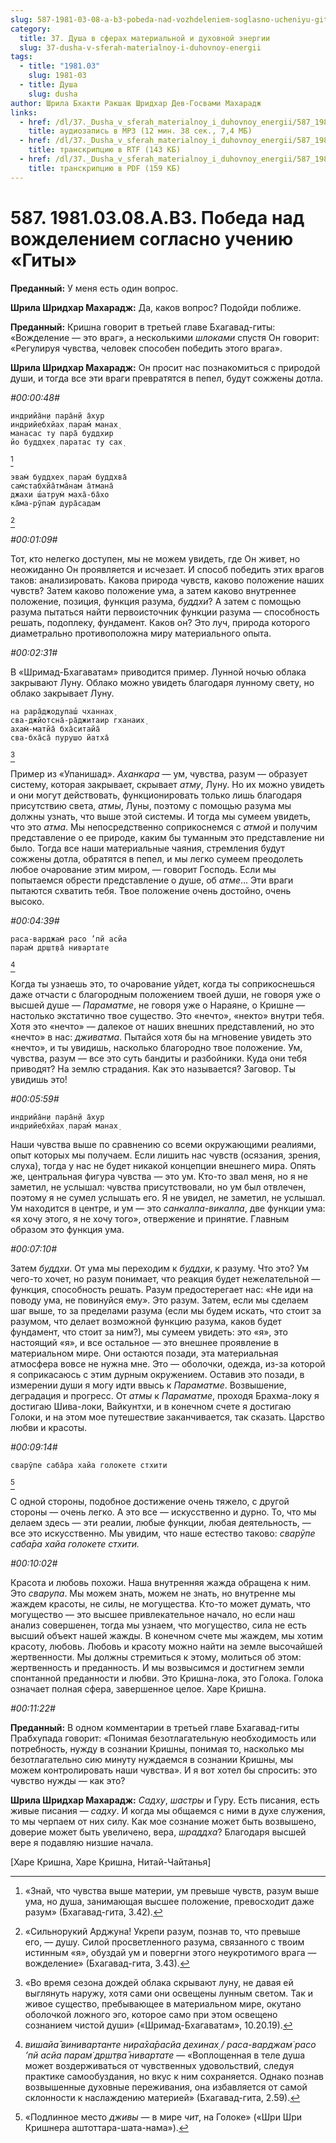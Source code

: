 ```yaml
---
slug: 587-1981-03-08-a-b3-pobeda-nad-vozhdeleniem-soglasno-ucheniyu-gity
category:
  title: 37. Душа в сферах материальной и духовной энергии
  slug: 37-dusha-v-sferah-materialnoy-i-duhovnoy-energii
tags:
  - title: "1981.03"
    slug: 1981-03
  - title: Душа
    slug: dusha
author: Шрила Бхакти Ракшак Шридхар Дев-Госвами Махарадж
links:
  - href: /dl/37._Dusha_v_sferah_materialnoy_i_duhovnoy_energii/587_1981.03.08.A.B3_SridharMj_Pobeda_nad_vozhdeleniem_soglasno_ucheniju_Gity.mp3
    title: аудиозапись в MP3 (12 мин. 38 сек., 7,4 МБ)
  - href: /dl/37._Dusha_v_sferah_materialnoy_i_duhovnoy_energii/587_1981.03.08.A.B3_SridharMj_Pobeda_nad_vozhdeleniem_soglasno_ucheniju_Gity.rtf
    title: транскрипцию в RTF (143 КБ)
  - href: /dl/37._Dusha_v_sferah_materialnoy_i_duhovnoy_energii/587_1981.03.08.A.B3_SridharMj_Pobeda_nad_vozhdeleniem_soglasno_ucheniju_Gity.pdf
    title: транскрипцию в PDF (159 КБ)
---
```


# 587. 1981.03.08.A.B3. Победа над вожделением согласно учению «Гиты»

**Преданный:** У меня есть один вопрос.

**Шрила Шридхар Махарадж:** Да, каков вопрос? Подойди поближе.

**Преданный:** Кришна говорит в третьей главе Бхагавад-гиты: «Вожделение — это враг», а несколькими *шлоками* спустя Он говорит: «Регулируя чувства, человек способен победить этого врага».

**Шрила Шридхар Махарадж:** Он просит нас познакомиться с природой души, и тогда все эти враги превратятся в пепел, будут сожжены дотла.

*#00:00:48#*

    индрийа̄н̣и пара̄н̣й а̄хур
    индрийебхйах̣ парам́ манах̣
    манасас ту пара̄ буддхир
    йо буддхех̣ паратас ту сах̣
[^_ftn1]

    эвам̇ буддхех̣ парам̇ буддхва̄
    сам̇стабхйа̄тма̄нам а̄тмана̄
    джахи ш́атрум̇ маха̄-ба̄хо
    ка̄ма-рӯпам̇ дура̄садам
[^_ftn2]

*#00:01:09#*

Тот, кто нелегко доступен, мы не можем увидеть, где Он живет, но неожиданно Он проявляется и исчезает. И способ победить этих врагов таков: анализировать. Какова природа чувств, каково положение наших чувств? Затем каково положение ума, а затем каково внутреннее положение, позиция, функция разума, *буддхи*? А затем с помощью разума пытаться найти первоисточник функции разума — способность решать, подоплеку, фундамент. Каков он? Это луч, природа которого диаметрально противоположна миру материального опыта.

*#00:02:31#*

В «Шримад-Бхагаватам» приводится пример. Лунной ночью облака закрывают Луну. Облако можно увидеть благодаря лунному свету, но облако закрывает Луну.

    на рара̄джод̣упаш́ чханнах̣
    сва-джйотсна̄-ра̄джитаир гханаих̣
    ахам̇-матйа̄ бха̄ситайа̄
    сва-бха̄са̄ пурушо йатха̄
[^_ftn3]

Пример из «Упанишад». *Аханкара* — ум, чувства, разум — образует систему, которая закрывает, скрывает *атму*, Луну. Но их можно увидеть и они могут действовать, функционировать только лишь благодаря присутствию света, *атмы*, Луны, поэтому с помощью разума мы должны узнать, что выше этой системы. И тогда мы сумеем увидеть, что это *атма*. Мы непосредственно соприкоснемся с *атмой* и получим представление о ее природе, каким бы туманным это представление ни было. Тогда все наши материальные чаяния, стремления будут сожжены дотла, обратятся в пепел, и мы легко сумеем преодолеть любое очарование этим миром, — говорит Господь. Если мы попытаемся обрести представление о душе, об *атме*… Эти враги пытаются схватить тебя. Твое положение очень достойно, очень высоко.

*#00:04:39#*

    раса-варджам̇ расо ’пй асйа
    парам̇ др̣шт̣ва̄ нивартате
[^_ftn4]

Когда ты узнаешь это, то очарование уйдет, когда ты соприкоснешься даже отчасти с благородным положением твоей души, не говоря уже о высшей душе — *Параматме*, не говоря уже о Нараяне, о Кришне — настолько экстатично твое существо. Это «нечто», «некто» внутри тебя. Хотя это «нечто» — далекое от наших внешних представлений, но это «нечто» в нас: *дживатма*. Пытайся хотя бы на мгновение увидеть это «нечто», и ты увидишь, насколько благородно твое положение. Ум, чувства, разум — все это суть бандиты и разбойники. Куда они тебя приводят? На землю страдания. Как это называется? Заговор. Ты увидишь это!

*#00:05:59#*

    индрийа̄н̣и пара̄н̣й а̄хур
    индрийебхйах̣ парам́ манах̣

Наши чувства выше по сравнению со всеми окружающими реалиями, опыт которых мы получаем. Если лишить нас чувств (осязания, зрения, слуха), тогда у нас не будет никакой концепции внешнего мира. Опять же, центральная фигура чувства — это ум. Кто-то звал меня, но я не заметил, не услышал: чувства присутствовали, но ум был отвлечен, поэтому я не сумел услышать его. Я не увидел, не заметил, не услышал. Ум находится в центре, и ум — это *санкалпа-викалпа*, две функции ума: «я хочу этого, я не хочу того», отвержение и принятие. Главным образом это функция ума.

*#00:07:10#*

Затем *буддхи*. От ума мы переходим к *буддхи*, к разуму. Что это? Ум чего-то хочет, но разум понимает, что реакция будет нежелательной — функция, способность решать. Разум предостерегает нас: «Не иди на поводу ума, не повинуйся ему». Это разум. Затем, если мы сделаем шаг выше, то за пределами разума (если мы будем искать, что стоит за разумом, что делает возможной функцию разума, каков будет фундамент, что стоит за ним?), мы сумеем увидеть: это «я», это настоящий «я», и все остальное — это внешнее проявление в материальном мире. Они остаются позади, эта материальная атмосфера вовсе не нужна мне. Это — оболочки, одежда, из-за которой я соприкасаюсь с этим дурным окружением. Оставив это позади, в измерении души я могу идти ввысь к *Параматме*. Возвышение, деградация и прогресс. От *атмы* к *Параматме*, проходя Брахма-локу я достигаю Шива-локи, Вайкунтхи, и в конечном счете я достигаю Голоки, и на этом мое путешествие заканчивается, так сказать. Царство любви и красоты.

*#00:09:14#*

    сварӯпе саба̄ра хайа голокете стхити
[^_ftn5]

С одной стороны, подобное достижение очень тяжело, с другой стороны — очень легко. А это все — искусственно и дурно. То, что мы делаем здесь — эти реалии, любые функции, любая деятельность, — все это искусственно. Мы увидим, что наше естество таково: *сварӯпе саба̄ра хайа голокете стхити.*

*#00:10:02#*

Красота и любовь похожи. Наша внутренняя жажда обращена к ним. Это *сварупа*. Мы можем знать, можем не знать, но внутренне мы жаждем красоты, не силы, не могущества. Кто-то может думать, что могущество — это высшее привлекательное начало, но если наш анализ совершенен, тогда мы узнаем, что могущество, сила не есть высший объект нашей жажды. В конечном счете мы жаждем, мы хотим красоту, любовь. Любовь и красоту можно найти на земле высочайшей жертвенности. Мы должны стремиться к этому, молиться об этом: жертвенность и преданность. И мы возвысимся и достигнем земли спонтанной преданности и любви. Это Кришна-лока, это Голока. Голока означает полная сфера, завершенное целое. Харе Кришна.

*#00:11:22#*

**Преданный:** В одном комментарии в третьей главе Бхагавад-гиты Прабхупада говорит: «Понимая безотлагательную необходимость или потребность, нужду в сознании Кришны, понимая то, насколько мы безотлагательно сию минуту нуждаемся в сознании Кришны, мы можем контролировать наши чувства». И я вот хотел бы спросить: это чувство нужды — как это?

**Шрила Шридхар Махарадж:** *Садху*, *шастры* и Гуру. Есть писания, есть живые писания — *садху*. И когда мы общаемся с ними в духе служения, то мы черпаем от них силу. Как мое сознание может быть возвышено, доверие может быть увеличено, вера, *шраддха*? Благодаря высшей вере я подавляю низшие начала.

[Харе Кришна, Харе Кришна, Нитай-Чайтанья]



[^_ftn1]: «Знай, что чувства выше материи, ум превыше чувств, разум выше ума, но душа, занимающая высшее положение, превосходит даже разум» (Бхагавад-гита, 3.42).

[^_ftn2]: «Сильнорукий Арджуна! Укрепи разум, познав то, что превыше его, — душу. Силой просветленного разума, связанного с твоим истинным «я», обуздай ум и повергни этого неукротимого врага — вожделение» (Бхагавад-гита, 3.43).

[^_ftn3]: «Во время сезона дождей облака скрывают луну, не давая ей выглянуть наружу, хотя сами они освещены лунным светом. Так и живое существо, пребывающее в материальном мире, окутано оболочкой ложного эго, которое само при этом освещено сознанием чистой души» («Шримад-Бхагаватам», 10.20.19).

[^_ftn4]: *вишайа̄ винивартанте нира̄ха̄расйа дехинах̣ / раса-варджам̇ расо ’пй асйа парам̇ др̣шт̣ва̄ нивартате* — «Воплощенная в теле душа может воздерживаться от чувственных удовольствий, следуя практике самообуздания, но вкус к ним сохраняется. Однако познав возвышенные духовные переживания, она избавляется от самой склонности к наслаждению материей» (Бхагавад-гита, 2.59).

[^_ftn5]: «Подлинное место *дживы* — в мире *чит*, на Голоке» («Шри Шри Кришнера аштоттара-шата-нама»).

